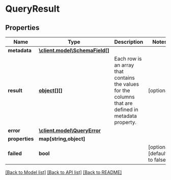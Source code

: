 # QueryResult

## Properties
Name | Type | Description | Notes
------------ | ------------- | ------------- | -------------
**metadata** | [**\client.model\SchemaField[]**](SchemaField.md) |  | 
**result** | [**object[][]**](array.md) | Each row is an array that contains the values for the columns that are defined in metadata property. | [optional] 
**error** | [**\client.model\QueryError**](QueryError.md) |  | 
**properties** | **map[string,object]** |  | 
**failed** | **bool** |  | [optional] [default to false]

[[Back to Model list]](../README.md#documentation-for-models) [[Back to API list]](../README.md#documentation-for-api-endpoints) [[Back to README]](../README.md)


